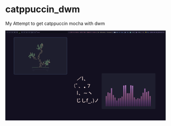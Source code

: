 # catppuccin_dwm
My Attempt to get catppuccin mocha with dwm
<p align="center"><img src="pics/all2024-09-28 08:04:52.png"></p><br>

